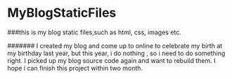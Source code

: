 # MyBlogStaticFiles


###this is my blog static files,such as html, css, images etc.

####### I created my blog and come up to online to celebrate my birth at my birthday last year, but this year, i do nothing , so i need to do something right. I picked up my blog source code again and want to rebuild them. I hope i can finish this project within two month.

